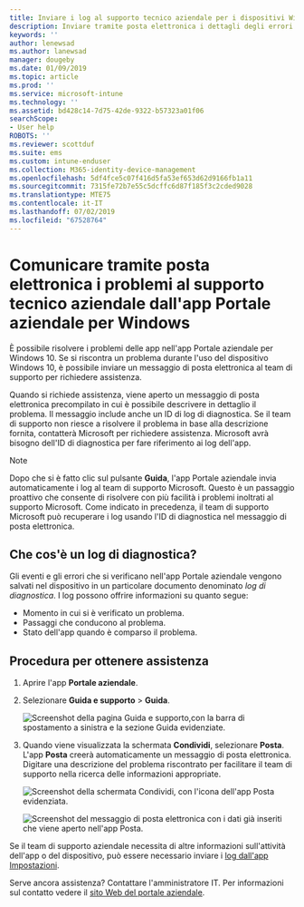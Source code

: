 ```yaml
---
title: Inviare i log al supporto tecnico aziendale per i dispositivi Windows 10 | Microsoft Docs
description: Inviare tramite posta elettronica i dettagli degli errori e dei log per consentire al supporto tecnico aziendale di correggere i problemi delle app
keywords: ''
author: lenewsad
ms.author: lanewsad
manager: dougeby
ms.date: 01/09/2019
ms.topic: article
ms.prod: ''
ms.service: microsoft-intune
ms.technology: ''
ms.assetid: bd428c14-7d75-42de-9322-b57323a01f06
searchScope:
- User help
ROBOTS: ''
ms.reviewer: scottduf
ms.suite: ems
ms.custom: intune-enduser
ms.collection: M365-identity-device-management
ms.openlocfilehash: 5df4fce5c07f416d5fa53ef653d62d9166fb1a11
ms.sourcegitcommit: 7315fe72b7e55c5dcffc6d87f185f3c2cded9028
ms.translationtype: MTE75
ms.contentlocale: it-IT
ms.lasthandoff: 07/02/2019
ms.locfileid: "67528764"
---
```

# <a name="email-your-company-support-about-problem-from-company-portal-for-windows"></a>Comunicare tramite posta elettronica i problemi al supporto tecnico aziendale dall'app Portale aziendale per Windows

È possibile risolvere i problemi delle app nell'app Portale aziendale per Windows 10. Se si riscontra un problema durante l'uso del dispositivo Windows 10, è possibile inviare un messaggio di posta elettronica al team di supporto per richiedere assistenza. 

Quando si richiede assistenza, viene aperto un messaggio di posta elettronica precompilato in cui è possibile descrivere in dettaglio il problema. Il messaggio include anche un ID di log di diagnostica. Se il team di supporto non riesce a risolvere il problema in base alla descrizione fornita, contatterà Microsoft per richiedere assistenza. Microsoft avrà bisogno dell'ID di diagnostica per fare riferimento ai log dell'app.   


> [!Note]
> Dopo che si è fatto clic sul pulsante **Guida**, l'app Portale aziendale invia automaticamente i log al team di supporto Microsoft. Questo è un passaggio proattivo che consente di risolvere con più facilità i problemi inoltrati al supporto Microsoft. Come indicato in precedenza, il team di supporto Microsoft può recuperare i log usando l'ID di diagnostica nel messaggio di posta elettronica.  

## <a name="what-is-a-diagnostic-log"></a>Che cos'è un log di diagnostica?

Gli eventi e gli errori che si verificano nell'app Portale aziendale vengono salvati nel dispositivo in un particolare documento denominato _log di diagnostica_. I log possono offrire informazioni su quanto segue:  
* Momento in cui si è verificato un problema.  
* Passaggi che conducono al problema.  
* Stato dell'app quando è comparso il problema.   

## <a name="steps-to-get-help"></a>Procedura per ottenere assistenza  

1. Aprire l'app **Portale aziendale**.
2. Selezionare **Guida e supporto** > **Guida**.  

   ![Screenshot della pagina Guida e supporto,con la barra di spostamento a sinistra e la sezione Guida evidenziate.](./media/1812_UCP_Help_Support_Get_Help_Logs.png)    

3. Quando viene visualizzata la schermata **Condividi**, selezionare **Posta**. L'app **Posta** creerà automaticamente un messaggio di posta elettronica. Digitare una descrizione del problema riscontrato per facilitare il team di supporto nella ricerca delle informazioni appropriate.  

   ![Screenshot della schermata Condividi, con l'icona dell'app Posta evidenziata.](./media/1811_Mail_Logs_Windows_CPapp.png)  


   ![Screenshot del messaggio di posta elettronica con i dati già inseriti che viene aperto nell'app Posta.](./media/1811_Get_Help_Email_Windows_CPapp.png)  

Se il team di supporto aziendale necessita di altre informazioni sull'attività dell'app o del dispositivo, può essere necessario inviare i [log dall'app Impostazioni](send-logs-to-your-it-admin-settings-windows.md).  

Serve ancora assistenza? Contattare l'amministratore IT. Per informazioni sul contatto vedere il [sito Web del portale aziendale](https://go.microsoft.com/fwlink/?linkid=2010980).  
